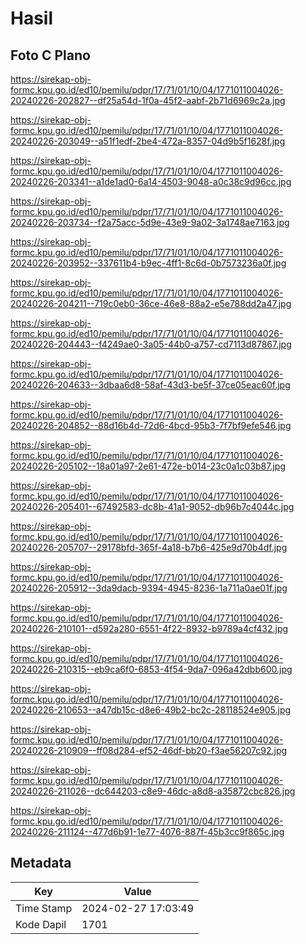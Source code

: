 # Hasil

## Foto C Plano

https://sirekap-obj-formc.kpu.go.id/ed10/pemilu/pdpr/17/71/01/10/04/1771011004026-20240226-202827--df25a54d-1f0a-45f2-aabf-2b71d6969c2a.jpg

https://sirekap-obj-formc.kpu.go.id/ed10/pemilu/pdpr/17/71/01/10/04/1771011004026-20240226-203049--a51f1edf-2be4-472a-8357-04d9b5f1628f.jpg

https://sirekap-obj-formc.kpu.go.id/ed10/pemilu/pdpr/17/71/01/10/04/1771011004026-20240226-203341--a1de1ad0-6a14-4503-9048-a0c38c9d96cc.jpg

https://sirekap-obj-formc.kpu.go.id/ed10/pemilu/pdpr/17/71/01/10/04/1771011004026-20240226-203734--f2a75acc-5d9e-43e9-9a02-3a1748ae7163.jpg

https://sirekap-obj-formc.kpu.go.id/ed10/pemilu/pdpr/17/71/01/10/04/1771011004026-20240226-203952--337611b4-b9ec-4ff1-8c6d-0b7573236a0f.jpg

https://sirekap-obj-formc.kpu.go.id/ed10/pemilu/pdpr/17/71/01/10/04/1771011004026-20240226-204211--719c0eb0-36ce-46e8-88a2-e5e788dd2a47.jpg

https://sirekap-obj-formc.kpu.go.id/ed10/pemilu/pdpr/17/71/01/10/04/1771011004026-20240226-204443--f4249ae0-3a05-44b0-a757-cd7113d87867.jpg

https://sirekap-obj-formc.kpu.go.id/ed10/pemilu/pdpr/17/71/01/10/04/1771011004026-20240226-204633--3dbaa6d8-58af-43d3-be5f-37ce05eac60f.jpg

https://sirekap-obj-formc.kpu.go.id/ed10/pemilu/pdpr/17/71/01/10/04/1771011004026-20240226-204852--88d16b4d-72d6-4bcd-95b3-7f7bf9efe546.jpg

https://sirekap-obj-formc.kpu.go.id/ed10/pemilu/pdpr/17/71/01/10/04/1771011004026-20240226-205102--18a01a97-2e61-472e-b014-23c0a1c03b87.jpg

https://sirekap-obj-formc.kpu.go.id/ed10/pemilu/pdpr/17/71/01/10/04/1771011004026-20240226-205401--67492583-dc8b-41a1-9052-db96b7c4044c.jpg

https://sirekap-obj-formc.kpu.go.id/ed10/pemilu/pdpr/17/71/01/10/04/1771011004026-20240226-205707--29178bfd-365f-4a18-b7b6-425e9d70b4df.jpg

https://sirekap-obj-formc.kpu.go.id/ed10/pemilu/pdpr/17/71/01/10/04/1771011004026-20240226-205912--3da9dacb-9394-4945-8236-1a711a0ae01f.jpg

https://sirekap-obj-formc.kpu.go.id/ed10/pemilu/pdpr/17/71/01/10/04/1771011004026-20240226-210101--d592a280-6551-4f22-8932-b9789a4cf432.jpg

https://sirekap-obj-formc.kpu.go.id/ed10/pemilu/pdpr/17/71/01/10/04/1771011004026-20240226-210315--eb9ca6f0-6853-4f54-9da7-096a42dbb600.jpg

https://sirekap-obj-formc.kpu.go.id/ed10/pemilu/pdpr/17/71/01/10/04/1771011004026-20240226-210653--a47db15c-d8e6-49b2-bc2c-28118524e905.jpg

https://sirekap-obj-formc.kpu.go.id/ed10/pemilu/pdpr/17/71/01/10/04/1771011004026-20240226-210909--ff08d284-ef52-46df-bb20-f3ae56207c92.jpg

https://sirekap-obj-formc.kpu.go.id/ed10/pemilu/pdpr/17/71/01/10/04/1771011004026-20240226-211026--dc644203-c8e9-46dc-a8d8-a35872cbc826.jpg

https://sirekap-obj-formc.kpu.go.id/ed10/pemilu/pdpr/17/71/01/10/04/1771011004026-20240226-211124--477d6b91-1e77-4076-887f-45b3cc9f865c.jpg


## Metadata

| Key        | Value               |
| ---------- | ------------------- |
| Time Stamp | 2024-02-27 17:03:49 |
| Kode Dapil | 1701                |



